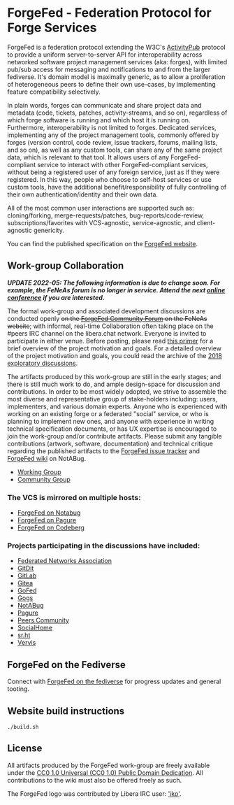 # ForgeFed - Federation Protocol for Forge Services

ForgeFed is a federation protocol extending the W3C's [ActivityPub][activity-pub]
protocol to provide a uniform server-to-server API for interoperability across
networked software project management services (aka: forges), with limited
pub/sub access for messaging and notifications to and from the larger fediverse.
It's domain model is maximally generic, as to allow a proliferation of
heterogeneous peers to define their own use-cases, by implementing feature
compatibility selectively.

In plain words, forges can communicate and share project data and metadata
(code, tickets, patches, activity-streams, and so on), regardless of which forge
software is running and which host it is running on. Furthermore, interoperability
is not limited to forges. Dedicated services, implementing any of the project
management tools, commonly offered by forges (version control, code review,
issue trackers, forums, mailing lists, and so on), as well as any custom tools,
can share any of the same project data, which is relevant to that tool.
It allows users of any ForgeFed-compliant service to interact with other
ForgeFed-compliant services, without being a registered user of any foreign service,
just as if they were registered. In this way, people who choose to self-host
services or use custom tools, have the additional benefit/responsibility
of fully controlling of their own authentication/identity and their own data.

All of the most common user interactions are supported such as: cloning/forking,
merge-requests/patches, bug-reports/code-review, subscriptions/favorites with
VCS-agnostic, service-agnostic, and client-agnostic genericity.

You can find the published specification on the [ForgeFed website][website].


## Work-group Collaboration

***UPDATE 2022-05: The following information is due to change soon. For example,
the FeNeAs forum is no longer in service. Attend the next
[online conference][online-conference] if you are interested.***

[online-conference]: https://forum.forgefriends.org/t/forgefed-videoconference-june-13th-2pm-utc/715

The formal work-group and associated development discussions are conducted openly
~~on the [ForgeFed Community Forum][feneas-forum] on the FeNeAs website~~; with
informal, real-time Collaboration often taking place on the #peers IRC channel on
the libera.chat network. Everyone is invited to participate in either venue. Before
posting, please read [this primer][overview] for a brief overview of the project
motivation and goals. For a detailed overview of the project motivation and goals,
you could read the archive of the [2018 exploratory discussions][mail-archive].

The artifacts produced by this work-group are still in the early stages; and there
is still much work to do, and ample design-space for discussion and contributions.
In order to be most widely adopted, we strive to assemble the most diverse and
representative group of stake-holders including: users, implementers, and various
domain experts. Anyone who is experienced with working on an existing forge or a
federated "social" service, or who is planning to implement new ones, and anyone
with experience in writing technical specification documents, or has UX expertise
is encouraged to join the work-group and/or contribute artifacts. Please submit
any tangible contributions (artwork, software, documentation) and technical critique
regarding the published artifacts to the [ForgeFed issue tracker][notabug-issues]
and [ForgeFed wiki][notabug-wiki] on NotABug.

- [Working Group](https://talk.feneas.org/t/working-group-instructions/196)
- [Community Group](https://talk.feneas.org/t/monthly-community-review-round-instructions/192)

### The VCS is mirrored on multiple hosts:

* [ForgeFed on Notabug][notabug-repo]
* [ForgeFed on Pagure][pagure-repo]
* [ForgeFed on Codeberg][codeberg-repo]

### Projects participating in the discussions have included:

* [Federated Networks Association][feneas]
* [GitDit][git-dit]
* [GitLab][gitlab]
* [Gitea][gitea]
* [GoFed][go-fed]
* [Gogs][gogs]
* [NotABug][notabug]
* [Pagure][pagure]
* [Peers Community][peers]
* [SocialHome][socialhome]
* [sr.ht][srht]
* [Vervis][vervis]


## ForgeFed on the Fediverse

Connect with [ForgeFed on the fediverse][fediverse] for
progress updates and general tooting.


## Website build instructions

    ./build.sh


## License

All artifacts produced by the ForgeFed work-group are freely available under
the [CC0 1.0 Universal (CC0 1.0) Public Domain Dedication][cc0]. All
contributions to the wiki must also be offered freely as such.

The ForgeFed logo was contributed by Libera IRC user: ['iko'][iko].


[activity-pub]:    https://www.w3.org/TR/activitypub/
[website]:         https://forgefed.peers.community/

[feneas-forum]:    https://talk.feneas.org/c/forgefed
[overview]:        https://notabug.org/peers/forgefed/src/master/doc/README.md
[mail-archive]:    https://framalistes.org/sympa/arc/git-federation
[notabug-issues]:  https://notabug.org/peers/forgefed/issues
[notabug-wiki]:    https://notabug.org/peers/forgefed/wiki

[notabug-repo]:    https://notabug.org/peers/forgefed/
[pagure-repo]:     https://pagure.io/forge-fed/forge-fed
[codeberg-repo]:   https://codeberg.org/ForgeFed/forgefed

[feneas]:          https://feneas.org
[git-dit]:         https://github.com/neithernut/git-dit
[gitlab]:          https://about.gitlab.com/
[gitea]:           https://gitea.io/en-us/
[go-fed]:          http://go-fed.org/
[gogs]:            https://gogs.io/
[notabug]:         https://notabug.org/
[pagure]:          https://pagure.io/
[peers]:           https://peers.community/
[socialhome]:      https://socialhome.network/
[srht]:            https://meta.sr.ht/
[vervis]:          https://dev.angeley.es/s/fr33domlover/r/vervis

[fediverse]:       https://floss.social/@forgefed

[cc0]:             https://creativecommons.org/publicdomain/zero/1.0/
[iko]:             https://iko.im/
